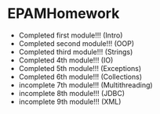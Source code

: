 # EPAMHomework

- Completed first module!!! (Intro)
- Completed second module!!! (OOP)
- Completed third module!!! (Strings)
- Completed 4th module!!! (IO)
- Completed 5th module!!! (Exceptions)
- Completed 6th module!!! (Collections)
- incomplete 7th module!!! (Multithreading)
- incomplete 8th module!!! (JDBC)
- incomplete 9th module!!! (XML)